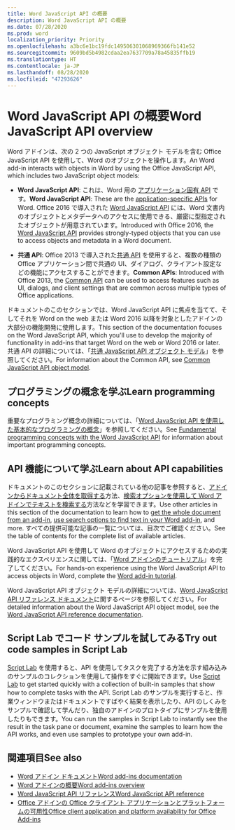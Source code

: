 ```yaml
---
title: Word JavaScript API の概要
description: Word JavaScript API の概要
ms.date: 07/28/2020
ms.prod: word
localization_priority: Priority
ms.openlocfilehash: a3bc6e1bc19fdc149506301068969366fb141e52
ms.sourcegitcommit: 9609bd5b4982cdaa2ea7637709a78a45835ffb19
ms.translationtype: HT
ms.contentlocale: ja-JP
ms.lasthandoff: 08/28/2020
ms.locfileid: "47293626"
---
```

# <a name="word-javascript-api-overview"></a><span data-ttu-id="ac533-103">Word JavaScript API の概要</span><span class="sxs-lookup"><span data-stu-id="ac533-103">Word JavaScript API overview</span></span>

<span data-ttu-id="ac533-104">Word アドインは、次の 2 つの JavaScript オブジェクト モデルを含む Office JavaScript API を使用して、Word のオブジェクトを操作します。</span><span class="sxs-lookup"><span data-stu-id="ac533-104">An Word add-in interacts with objects in Word by using the Office JavaScript API, which includes two JavaScript object models:</span></span>

* <span data-ttu-id="ac533-105">**Word JavaScript API**: これは、Word 用の [アプリケーション固有 API](../../develop/application-specific-api-model.md) です。</span><span class="sxs-lookup"><span data-stu-id="ac533-105">**Word JavaScript API**: These are the [application-specific APIs](../../develop/application-specific-api-model.md) for Word.</span></span> <span data-ttu-id="ac533-106">Office 2016 で導入された [Word JavaScript API](/javascript/api/word) には、Word 文書内のオブジェクトとメタデータへのアクセスに使用できる、厳密に型指定されたオブジェクトが用意されています。</span><span class="sxs-lookup"><span data-stu-id="ac533-106">Introduced with Office 2016, the [Word JavaScript API](/javascript/api/word) provides strongly-typed objects that you can use to access objects and metadata in a Word document.</span></span>

* <span data-ttu-id="ac533-107">**共通 API**: Office 2013 で導入された[共通 API](/javascript/api/office) を使用すると、複数の種類の Office アプリケーション間で共通の UI、ダイアログ、クライアント設定などの機能にアクセスすることができます。</span><span class="sxs-lookup"><span data-stu-id="ac533-107">**Common APIs**: Introduced with Office 2013, the [Common API](/javascript/api/office) can be used to access features such as UI, dialogs, and client settings that are common across multiple types of Office applications.</span></span>

<span data-ttu-id="ac533-108">ドキュメントのこのセクションでは、Word JavaScript API に焦点を当てて、そしてそれを Word on the web または Word 2016 以降を対象としたアドインの大部分の機能開発に使用します。</span><span class="sxs-lookup"><span data-stu-id="ac533-108">This section of the documentation focuses on the Word JavaScript API, which you'll use to develop the majority of functionality in add-ins that target Word on the web or Word 2016 or later.</span></span> <span data-ttu-id="ac533-109">共通 API の詳細については、「[共通 JavaScript API オブジェクト モデル](../../develop/office-javascript-api-object-model.md)」を参照してください。</span><span class="sxs-lookup"><span data-stu-id="ac533-109">For information about the Common API, see [Common JavaScript API object model](../../develop/office-javascript-api-object-model.md).</span></span>

## <a name="learn-programming-concepts"></a><span data-ttu-id="ac533-110">プログラミングの概念を学ぶ</span><span class="sxs-lookup"><span data-stu-id="ac533-110">Learn programming concepts</span></span>

<span data-ttu-id="ac533-111">重要なプログラミング概念の詳細については、「[Word JavaScript API を使用した基本的なプログラミングの概念](../../word/word-add-ins-core-concepts.md)」を参照してください。</span><span class="sxs-lookup"><span data-stu-id="ac533-111">See [Fundamental programming concepts with the Word JavaScript API](../../word/word-add-ins-core-concepts.md) for information about important programming concepts.</span></span>

## <a name="learn-about-api-capabilities"></a><span data-ttu-id="ac533-112">API 機能について学ぶ</span><span class="sxs-lookup"><span data-stu-id="ac533-112">Learn about API capabilities</span></span>

<span data-ttu-id="ac533-113">ドキュメントのこのセクションに記載されている他の記事を参照すると、[アドインからドキュメント全体を取得する](../../word/get-the-whole-document-from-an-add-in-for-word.md)方法、[検索オプションを使用して Word アドインでテキストを検索する](../../word/search-option-guidance.md)方法などを学習できます。</span><span class="sxs-lookup"><span data-stu-id="ac533-113">Use other articles in this section of the documentation to learn how to [get the whole document from an add-in](../../word/get-the-whole-document-from-an-add-in-for-word.md), [use search options to find text in your Word add-in](../../word/search-option-guidance.md), and more.</span></span> <span data-ttu-id="ac533-114">すべての提供可能な記事の一覧については、目次でご確認ください。</span><span class="sxs-lookup"><span data-stu-id="ac533-114">See the table of contents for the complete list of available articles.</span></span>

<span data-ttu-id="ac533-115">Word JavaScript API を使用して Word のオブジェクトにアクセスするための実践的なエクスペリエンスに関しては、「[Word アドインのチュートリアル](../../tutorials/word-tutorial.md)」を完了してください。</span><span class="sxs-lookup"><span data-stu-id="ac533-115">For hands-on experience using the Word JavaScript API to access objects in Word, complete the [Word add-in tutorial](../../tutorials/word-tutorial.md).</span></span>

<span data-ttu-id="ac533-116">Word JavaScript API オブジェクト モデルの詳細については、[Word JavaScript API リファレンス ドキュメント](/javascript/api/word)に関するページを参照してください。</span><span class="sxs-lookup"><span data-stu-id="ac533-116">For detailed information about the Word JavaScript API object model, see the [Word JavaScript API reference documentation](/javascript/api/word).</span></span>

## <a name="try-out-code-samples-in-script-lab"></a><span data-ttu-id="ac533-117">Script Lab でコード サンプルを試してみる</span><span class="sxs-lookup"><span data-stu-id="ac533-117">Try out code samples in Script Lab</span></span>

<span data-ttu-id="ac533-118">[Script Lab](../../overview/explore-with-script-lab.md) を使用すると、API を使用してタスクを完了する方法を示す組み込みのサンプルのコレクションを使用して操作をすぐに開始できます。</span><span class="sxs-lookup"><span data-stu-id="ac533-118">Use [Script Lab](../../overview/explore-with-script-lab.md) to get started quickly with a collection of built-in samples that show how to complete tasks with the API.</span></span> <span data-ttu-id="ac533-119">Script Lab のサンプルを実行すると、作業ウィンドウまたはドキュメントですばやく結果を表示したり、API のしくみをサンプルで確認して学んだり、独自のアドインのプロトタイプにサンプルを使用したりもできます。</span><span class="sxs-lookup"><span data-stu-id="ac533-119">You can run the samples in Script Lab to instantly see the result in the task pane or document, examine the samples to learn how the API works, and even use samples to prototype your own add-in.</span></span>

## <a name="see-also"></a><span data-ttu-id="ac533-120">関連項目</span><span class="sxs-lookup"><span data-stu-id="ac533-120">See also</span></span>

* [<span data-ttu-id="ac533-121">Word アドイン ドキュメント</span><span class="sxs-lookup"><span data-stu-id="ac533-121">Word add-ins documentation</span></span>](../../word/index.yml)
* [<span data-ttu-id="ac533-122">Word アドインの概要</span><span class="sxs-lookup"><span data-stu-id="ac533-122">Word add-ins overview</span></span>](../../word/word-add-ins-programming-overview.md)
* [<span data-ttu-id="ac533-123">Word JavaScript API リファレンス</span><span class="sxs-lookup"><span data-stu-id="ac533-123">Word JavaScript API reference</span></span>](/javascript/api/word)
* [<span data-ttu-id="ac533-124">Office アドインの Office クライアント アプリケーションとプラットフォームの可用性</span><span class="sxs-lookup"><span data-stu-id="ac533-124">Office client application and platform availability for Office Add-ins</span></span>](../../overview/office-add-in-availability.md)
